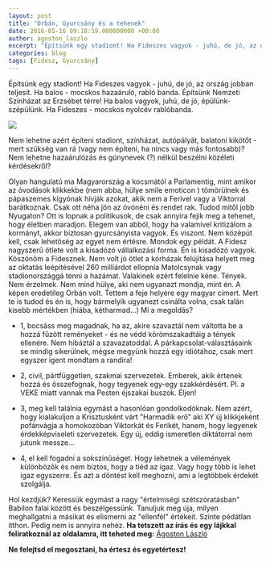 ```yaml
---
layout: post
title: "Orbán, Gyurcsány és a tehenek"
date: 2016-05-16 09:18:19.000000000 +00:00
author: agoston_laszlo
excerpt: "Építsünk egy stadiont! Ha Fideszes vagyok - juhú, de jó, az ország jobban teljesít. Ha balos - mocskos hazaáruló, rabló banda. Építsünk Nemzeti Színházat az Erzsébet térre! Ha balos vagyok, juhú, de jó, épülünk-szépülünk. Ha Fideszes - mocskos nyolcév rablóbanda."
categories: blog
tags: [Fidesz, Gyurcsány]
---
```

Építsünk egy stadiont! Ha Fideszes vagyok - juhú, de jó, az ország jobban teljesít. Ha balos - mocskos hazaáruló, rabló banda.
Építsünk Nemzeti Színházat az Erzsébet térre! Ha balos vagyok, juhú, de jó, épülünk-szépülünk. Ha Fideszes - mocskos nyolcév rablóbanda.

![]({{site.baseurl}}/images/tehen-d0001B15Fdf69c933b813.jpg)

Nem lehetne azért építeni stadiont, színházat, autópályát, balatoni kikötőt - mert szükség van rá (vagy nem építeni, ha nincs vagy más fontosabb)? Nem lehetne hazaárulózás és gúnynevek (?) nélkül beszélni közéleti kérdésekről?

Olyan hangulatú ma Magyarország a kocsmától a Parlamentig, mint amikor az óvodások klikkekbe (nem abba, hülye smile emoticon ) tömörülnek és pápaszemes kígyónak hívják azokat, akik nem a Ferivel vagy a Viktorral barátkoznak.
Csak ott néha jön az óvónéni és rendet rak.
Tudod mitől jobb Nyugaton? Ott is lopnak a politikusok, de csak annyira fejik meg a tehenet, hogy életben maradjon.
Elegem van abból, hogy ha valamivel kritizálom a kormányt, akkor biztosan gyurcsányista vagyok. És viszont. Nem középút kell, csak lehetőség az egyet nem értésre.
Mondok egy példát. A Fidesz nagyszerű ötlete volt a kisadózó vállalkozási forma. Én is kisadózó vagyok. Köszönöm a Fidesznek.
Nem volt jó ötlet a kórházak felújítása helyett meg az oktatás leépítésével 260 milliárdot ellopnia Matolcsynak vagy stadionországgá tenni a hazámat. Valakinek ezért felelnie kéne.
Tények. Nem érzelmek. Nem mind hülye, aki nem ugyanazt mondja, mint én. A képen eredetileg Orbán volt. Tettem a feje helyére egy magyar címert. Mert te is tudod és én is, hogy bármelyik ugyanezt csinálta volna, csak talán kisebb mértékben (hiába, kétharmad...)
Mi a megoldás?

- 1, bocsáss meg magadnak, ha az, akire szavaztál nem váltotta be a hozzá fűzött reményeket - és ne védd körömszakadtáig a tények ellenére. Nem hibáztál a szavazatoddal. A párkapcsolat-választásaink se mindig sikerülnek, mégse megyünk hozzá egy idiótához, csak mert egyszer igent mondtam a randira!

- 2, civil, pártfüggetlen, szakmai szervezetek. Emberek, akik értenek hozzá és összefognak, hogy tegyenek egy-egy szakkérdésért. Pl. a VEKE miatt vannak ma Pesten éjszakai buszok. Éljen!

- 3, meg kell találnia egymást a hasonlóan gondolkodóknak. Nem azért, hogy kialakuljon a Krisztusként várt "Harmadik erő" aki XY új klikkjeként pofánvágja a homokozóban Viktorkát és Ferikét, hanem, hogy legyenek érdekképviseleti szervezetek. Egy új, eddig ismeretlen diktátorral nem jutunk messze...

- 4, el kell fogadni a sokszínűséget. Hogy lehetnek a vélemények különbözők és nem biztos, hogy a tiéd az igaz. Vagy hogy több is lehet igaz egyszerre. És azt a döntést kell meghozni, ami a legtöbbek érdekét szolgálja.

Hol kezdjük? Keressük egymást a nagy "értelmiségi szétszóratásban" Babilon falai között és beszélgessünk. Tanuljuk meg úja, milyen meghallgatni a másikat és elismerni az "ellenfél" értékeit.
Szinte pédátlan itthon. Pedig nem is annyira nehéz.
**Ha tetszett az írás és egy lájkkal feliratkoznál az oldalamra, itt teheted meg:**
[Ágoston László](https://www.facebook.com/agostonlaszloartist)


**Ne felejtsd el megosztani, ha értesz és egyetértesz!**
